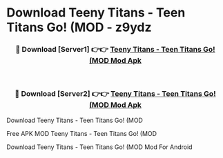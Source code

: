 # Download Teeny Titans - Teen Titans Go! (MOD - z9ydz



<div align="center">
<h3>🔴 Download [Server1] 👉👉 <a href="https://momento.my/?title=Teeny_Titans_-_Teen_Titans_Go!_(MOD">Teeny Titans - Teen Titans Go! (MOD Mod Apk</a></h3><br>

<h3>🔴 Download [Server2] 👉👉 <a href="https://momento.my/?title=Teeny_Titans_-_Teen_Titans_Go!_(MOD">Teeny Titans - Teen Titans Go! (MOD Mod Apk</a></h3>
</div>



Download Teeny Titans - Teen Titans Go! (MOD 

Free APK MOD Teeny Titans - Teen Titans Go! (MOD 

Download Teeny Titans - Teen Titans Go! (MOD Mod For Android
